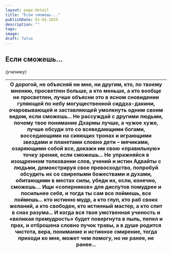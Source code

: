 ```yaml
---
layout: page-detail
title: "Если сможешь..."
publishDate: 01-01-2025
description: ""
tags:
image:
draft: false
---
```


## Если сможешь...
_(ученику)_

| О дорогой, не объясняй ни мне, ни другим,  кто, по твоему мнению, просветлен больше,  а кто меньше,  а кто вообще не просветлен, лучше объясни это в ясном сновидении гуляющей по небу могущественной сиддха-дакини, очаровывающей и заставляющей умолкнуть одним своим видом,  если сможешь... Не рассуждай с другими людьми,  почему твое понимание Дхармы лучше,  а чужое хуже, лучше обсуди это со всеведающими богами, восседающими на сияющих тронах и играющими звездами и планетами словно дети – мячиками,  озаряющими собой все,  докажи им свою «правильную» точку зрения, если сможешь... Не упражняйся в изощренном толковании слов,  учений и истин Адвайты с людьми,  демонстрируя свое превосходство, попробуй обсудить их со свирепыми божествами и духами,  обитающими в местах силы,  убеди их, если, конечно, сможешь… Ищи «соперников» для диспутов помудрее  и посильнее себя,  и тогда ты сам все поймешь,  все поймешь... кто истинно мудр, а кто глуп,  кто раб своих желаний, а кто свободен,  кто истинный мастер, а кто спит в снах разума... И когда вся твоя умственная ученость  и «великая премудрость» будет повергнута  в пыль, пепел и прах,  и отброшена словно пучок травы, а в душе родится чистота, вера,  понимание и истинное смирение, тогда приходи ко мне,  может чем помогу,  но не ранее, не ранее... |
| --------------------------------------------------------------------------------------------------------------------------------------------------------------------------------------------------------------------------------------------------------------------------------------------------------------------------------------------------------------------------------------------------------------------------------------------------------------------------------------------------------------------------------------------------------------------------------------------------------------------------------------------------------------------------------------------------------------------------------------------------------------------------------------------------------------------------------------------------------------------------------------------------------------------------------------------------------------------------------------------------------------------------------------------------------------------------------------------------------------------------------------------------------------------------------------------------------------------------------------------------------------------------------------------------------------------------------------------------- |
  
  
